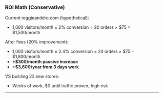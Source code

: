 ### **ROI Math (Conservative)**

Current reggieanddro.com (hypothetical):

- 1,000 visitors/month × 2% conversion = 20 orders × $75 = $1,500/month

After fixes (20% improvement):

- 1,000 visitors/month × 2.4% conversion = 24 orders × $75 = $1,800/month
- **+$300/month passive increase**
- **+$3,600/year from 3 days work**

VS building 23 new stores:

- Weeks of work, $0 until traffic proven, high risk

---

